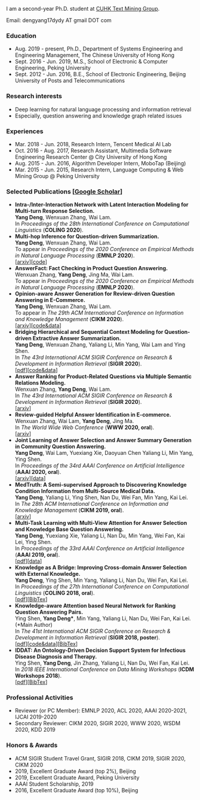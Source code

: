 I am a second-year Ph.D. student at [CUHK Text Mining Group](http://www1.se.cuhk.edu.hk/~textmine/).

Email: dengyang17dydy AT gmail DOT com

### Education
* Aug. 2019 - present, 
Ph.D., Department of Systems Engineering and Engineering Management, The Chinese University of Hong Kong
* Sept. 2016 - Jun. 2019,
M.S., School of Electronic & Computer Engineering, Peking University
* Sept. 2012 - Jun. 2016,
B.E., School of Electronic Engineering, Beijing University of Posts and Telecommunications

### Research interests
* Deep learning for natural language processing and information retrieval
* Especially, question answering and knowledge graph related issues

### Experiences
* Mar. 2018 - Jun. 2018, Research Intern, Tencent Medical AI Lab
* Oct. 2016 - Aug. 2017, Research Assistant, Multimedia Software Engineering Research Center @ City University of Hong Kong 
* Aug. 2015 - Jun. 2016, Algorithm Developer Intern, MoboTap (Beijing)
* Mar. 2015 - Jun. 2015, Research Intern, Language Computing & Web Mining Group @ Peking University

### Selected Publications [[Google Scholar](https://scholar.google.com.hk/citations?hl=zh-CN&user=OshWT3UAAAAJ)]
* **Intra-/Inter-Interaction Network with Latent Interaction Modeling for Multi-turn Response Selection.** <br>
**Yang Deng**, Wenxuan Zhang, Wai Lam. <br> 
In _Proceedings of the 28th International Conference on Computational Linguistics_ (**COLING 2020**). <br>
* **Multi-hop Inference for Question-driven Summarization.** <br>
**Yang Deng**, Wenxuan Zhang, Wai Lam. <br>
To appear in _Proceedings of the 2020 Conference on Empirical Methods in Natural Language Processing_ (**EMNLP 2020**). <br>
[[arxiv](https://arxiv.org/abs/2010.03738)][[code](https://github.com/dengyang17/msg)]
* **AnswerFact: Fact Checking in Product Question Answering.** <br>
Wenxuan Zhang, **Yang Deng**, Jing Ma, Wai Lam. <br>
To appear in _Proceedings of the 2020 Conference on Empirical Methods in Natural Language Processing_ (**EMNLP 2020**). <br>
* **Opinion-aware Answer Generation for Review-driven Question Answering in E-Commerce.** <br>
**Yang Deng**, Wenxuan Zhang, Wai Lam. <br>
To appear in _The 29th ACM International Conference on Information and Knowledge Management_ (**CIKM 2020**). <br>
[[arxiv](https://arxiv.org/abs/2008.11972)][[code&data](https://github.com/dengyang17/OAAG)]
* **Bridging Hierarchical and Sequential Context Modeling for Question-driven Extractive Answer Summarization.** <br>
**Yang Deng**, Wenxuan Zhang, Yaliang Li, Min Yang, Wai Lam and Ying Shen. <br>
In _The 43rd International ACM SIGIR Conference on Research & Development in Information Retrieval_ (**SIGIR 2020**). <br>
[[pdf](https://dl.acm.org/doi/abs/10.1145/3397271.3401208)][[code&data](https://github.com/dengyang17/hscm)]
* **Answer Ranking for Product-Related Questions via Multiple Semantic Relations Modeling.** <br>
Wenxuan Zhang, **Yang Deng**, Wai Lam. <br>
In _The 43rd International ACM SIGIR Conference on Research & Development in Information Retrieval_ (**SIGIR 2020**). <br>
[[arxiv](https://arxiv.org/abs/2006.15599)]
* **Review-guided Helpful Answer Identification in E-commerce.** <br>
Wenxuan Zhang, Wai Lam, **Yang Deng**, Jing Ma. <br>
In _The World Wide Web Conference_ (**WWW 2020, oral**). <br>
[[arxiv](https://arxiv.org/abs/2003.06209)]
* **Joint Learning of Answer Selection and Answer Summary Generation in Community Question Answering.** <br>
**Yang Deng**, Wai Lam, Yuexiang Xie, Daoyuan Chen Yaliang Li, Min Yang, Ying Shen. <br>
In _Proceedings of the 34rd AAAI Conference on Artificial Intelligence_ (**AAAI 2020, oral**). <br>
[[arxiv](https://arxiv.org/abs/1911.09801)][[data](https://github.com/dengyang17/wikihowQA/)]
* **MedTruth: A Semi-supervised Approach to Discovering Knowledge Condition Information from Multi-Source Medical Data.** <br>
**Yang Deng**, Yaliang Li, Ying Shen, Nan Du, Wei Fan, Min Yang, Kai Lei. <br>
In _The 28th ACM International Conference on Information and Knowledge Management_ (**CIKM 2019, oral**). <br>
[[arxiv](https://arxiv.org/abs/1809.10404)] 
* **Multi-Task Learning with Multi-View Attention for Answer Selection and Knowledge Base Question Answering.** <br>
**Yang Deng**, Yuexiang Xie, Yaliang Li, Nan Du, Min Yang, Wei Fan, Kai Lei, Ying Shen. <br> 
In _Proceedings of the 33rd AAAI Conference on Artificial Intelligence_ (**AAAI 2019, oral**). <br>
[[pdf](https://aaai.org/ojs/index.php/AAAI/article/view/4593)][[data](https://github.com/dengyang17/MTQA)]
* **Knowledge as A Bridge: Improving Cross-domain Answer Selection with External Knowledge.** <br>
**Yang Deng**, Ying Shen, Min Yang, Yaliang Li, Nan Du, Wei Fan, Kai Lei. <br> 
In _Proceedings of the 27th International Conference on Computational Linguistics_ (**COLING 2018, oral**). <br>
[[pdf](http://aclweb.org/anthology/C18-1279)][[BibTex](https://aclanthology.info/papers/C18-1279/c18-1279.bib)]
* **Knowledge-aware Attention based Neural Network for Ranking Question Answering Pairs.** <br>
Ying Shen, **Yang Deng\***, Min Yang, Yaliang Li, Nan Du, Wei Fan, Kai Lei. (\*Main Author) <br> 
In _The 41st International ACM SIGIR Conference on Research & Development in Information Retrieval_ (**SIGIR 2018, poster**). <br>
[[pdf](https://dl.acm.org/citation.cfm?doid=3209978.3210081)][[code&data](https://github.com/dengyang17/kablstm)][[BibTex](https://dl.acm.org/citation.cfm?doid=3209978.3210081)]
* **IDDAT: An Ontology-Driven Decision Support System for Infectious Disease Diagnosis and Therapy.**  <br>
Ying Shen, **Yang Deng**, Jin Zhang, Yaliang Li, Nan Du, Wei Fan, Kai Lei. <br> 
In _2018 IEEE International Conference on Data Mining Workshops_ (**ICDM Workshops 2018**). <br>
[[pdf](https://ieeexplore.ieee.org/stamp/stamp.jsp?tp=&arnumber=8637479)][[BibTex](https://dblp.uni-trier.de/rec/bibtex/conf/icdm/ShenDZLDFYL18)]

### Professional Activities
* Reviewer (or PC Member): EMNLP 2020, ACL 2020, AAAI 2020-2021, IJCAI 2019-2020
* Secondary Reviewer: CIKM 2020, SIGIR 2020, WWW 2020, WSDM 2020, KDD 2019

### Honors & Awards
*	ACM SIGIR Student Travel Grant, SIGIR 2018, CIKM 2019, SIGIR 2020, CIKM 2020
*	2019, Excellent Graduate Award (top 2%), Beijing 
*	2019, Excellent Graduate Award, Peking University
*	AAAI Student Scholarship, 2019
*	2016, Excellent Graduate Award (top 10%), Beijing 

